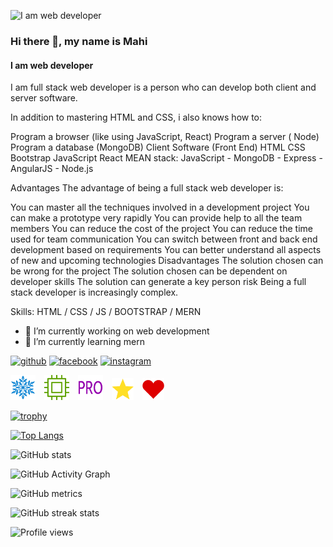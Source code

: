 ![I am web developer ](https://raw.githubusercontent.com/Tmmahi/mahi.github.io/main/assets/img/20210921_224236.jpg)
### Hi there 👋, my name is Mahi
#### I am web developer 



I am full stack web developer is a person who can develop both client and server software.

In addition to mastering HTML and CSS, i also knows how to:

Program a browser (like using JavaScript, React)
Program a server ( Node)
Program a database (MongoDB)
Client Software
(Front End)
HTML
CSS
Bootstrap
JavaScript
React
MEAN stack: JavaScript - MongoDB - Express - AngularJS - Node.js

Advantages
The advantage of being a full stack web developer is:

You can master all the techniques involved in a development project
You can make a prototype very rapidly
You can provide help to all the team members
You can reduce the cost of the project
You can reduce the time used for team communication
You can switch between front and back end development based on requirements
You can better understand all aspects of new and upcoming technologies
Disadvantages
The solution chosen can be wrong for the project
The solution chosen can be dependent on developer skills
The solution can generate a key person risk
Being a full stack developer is increasingly complex.




Skills:   HTML / CSS / JS / BOOTSTRAP / MERN

- 🔭 I’m currently working on web development  
- 🌱 I’m currently learning mern 


[<img src='https://cdn.jsdelivr.net/npm/simple-icons@3.0.1/icons/github.svg' alt='github' height='40'>](https://github.com/Tmmahi)  [<img src='https://cdn.jsdelivr.net/npm/simple-icons@3.0.1/icons/facebook.svg' alt='facebook' height='40'>](https://www.facebook.com/tawyabmahamud.mahi)  [<img src='https://cdn.jsdelivr.net/npm/simple-icons@3.0.1/icons/instagram.svg' alt='instagram' height='40'>](https://www.instagram.com/_tmmahi/)  

<a href='https://archiveprogram.github.com/'><img src='https://raw.githubusercontent.com/acervenky/animated-github-badges/master/assets/acbadge.gif' width='40' height='40'></a> <a href='https://docs.github.com/en/developers'><img src='https://raw.githubusercontent.com/acervenky/animated-github-badges/master/assets/devbadge.gif' width='40' height='40'></a> <a href='https://github.com/pricing'><img src='https://raw.githubusercontent.com/acervenky/animated-github-badges/master/assets/pro.gif' width='40' height='40'></a> <a href='https://stars.github.com/'><img src='https://raw.githubusercontent.com/acervenky/animated-github-badges/master/assets/starbadge.gif' width='35' height='35'></a> <a href='https://docs.github.com/en/github/supporting-the-open-source-community-with-github-sponsors'><img src='https://raw.githubusercontent.com/acervenky/animated-github-badges/master/assets/sponsorbadge.gif' width='35' height='35'></a> 

[![trophy](https://github-profile-trophy.vercel.app/?username=Tmmahi)](https://github.com/ryo-ma/github-profile-trophy)

[![Top Langs](https://github-readme-stats.vercel.app/api/top-langs/?username=Tmmahi)](https://github.com/anuraghazra/github-readme-stats)

![GitHub stats](https://github-readme-stats.vercel.app/api?username=Tmmahi&show_icons=true&count_private=true)  

![GitHub Activity Graph](https://activity-graph.herokuapp.com/graph?username=Tmmahi)  

![GitHub metrics](https://metrics.lecoq.io/Tmmahi)  

![GitHub streak stats](https://github-readme-streak-stats.herokuapp.com/?user=Tmmahi)  

![Profile views](https://gpvc.arturio.dev/Tmmahi)  
